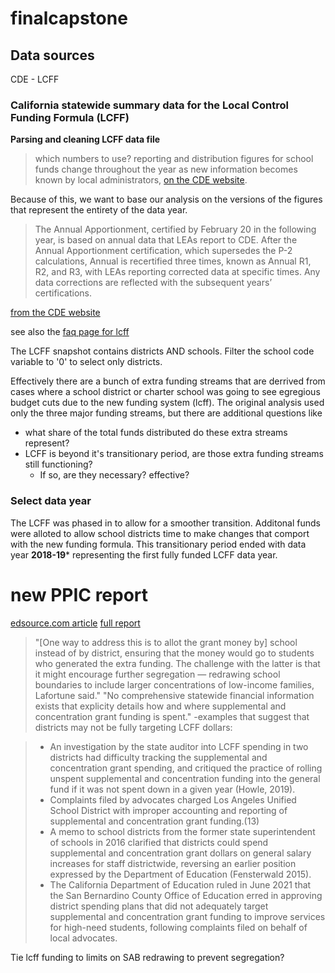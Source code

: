 # finalcapstone

## Data sources

CDE - LCFF

### California statewide summary data for the Local Control Funding Formula (LCFF)
**Parsing and cleaning LCFF data file** 
 > which numbers to use?
reporting and distribution figures for school funds change throughout the year as new information becomes known by local administrators, [on the CDE website](https://www.cde.ca.gov/fg/aa/pa/).

Because of this, we want to base our analysis on the versions of the figures that represent the entirety of the data year.

>The Annual Apportionment, certified by February 20 in the following year, is based on annual data that LEAs report to CDE. After the Annual Apportionment certification, which supersedes the P-2 calculations, Annual is recertified three times, known as Annual R1, R2, and R3, with LEAs reporting corrected data at specific times. Any data corrections are reflected with the subsequent years’ certifications.

[from the CDE website](https://www.cde.ca.gov/fg/aa/pa/)

see also the [faq page for lcff](https://www.cde.ca.gov/fg/aa/lc/lcfffaq.asp)

The LCFF snapshot contains districts AND schools. Filter the school code variable to '0' to select only districts. 

Effectively there are a bunch of extra funding streams that are derrived from cases where a school district or charter school was going to see egregious budget cuts due to the new funding system (lcff). The original analysis used only the three major funding streams, but there are additional questions like 
    
- what share of the total funds distributed do these extra streams represent? 
- LCFF is beyond it's transitionary period, are those extra funding streams still functioning? 
    - If so, are they necessary? effective? 
    
### Select data year

The LCFF was phased in to allow for a smoother transition. Additonal funds were alloted to allow school districts time to make changes that comport with the new funding formula. This transitionary period ended with data year **2018-19*** representing the first fully funded LCFF data year. 

# new PPIC report
[edsource.com article](https://edsource.org/2021/nearly-half-of-money-for-high-needs-students-not-getting-to-their-schools-analysis-finds/662405)
[full report](https://edsource.org/2021/nearly-half-of-money-for-high-needs-students-not-getting-to-their-schools-analysis-finds/662405)
>"[One way to address this is to allot the grant money by] school instead of by district, ensuring that the money would go to students who generated the extra funding. The challenge with the latter is that it might encourage further segregation — redrawing school boundaries to include larger concentrations of low-income families, Lafortune said."
>"No comprehensive statewide financial information exists that explicity details how and where supplemental and concentration grant funding is spent."
>-examples that suggest that districts may not be fully targeting LCFF dollars:

> - An investigation by the state auditor into LCFF spending in two districts had difficulty tracking the supplemental and concentration grant spending, and critiqued the practice of rolling unspent supplemental and concentration funding into the general fund if it was not spent down in a given year (Howle, 2019).
> - Complaints filed by advocates charged Los Angeles Unified School District with improper accounting and reporting of supplemental and concentration grant funding.(13)
> - A memo to school districts from the former state superintendent of schools in 2016 clarified that districts could spend supplemental and concentration grant dollars on general salary increases for staff districtwide, reversing an earlier position expressed by the Department of Education (Fensterwald 2015).
> - The California Department of Education ruled in June 2021 that the San Bernardino County Office of Education erred in approving district spending plans that did not adequately target supplemental and concentration grant funding to improve services for high-need students, following complaints filed on behalf of local advocates.


Tie lcff funding to limits on SAB redrawing to prevent segregation?
